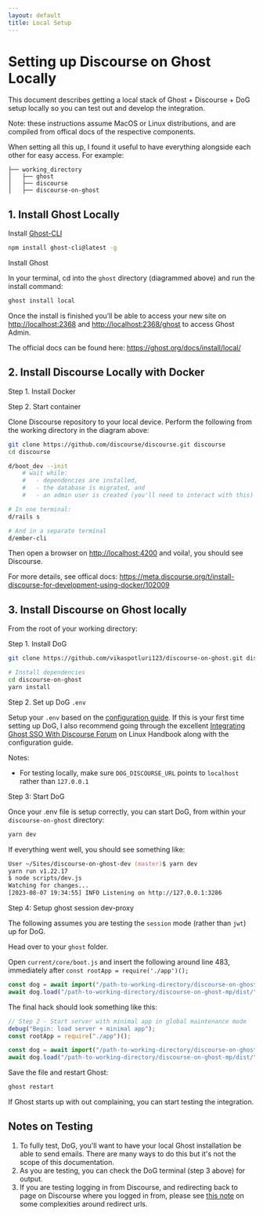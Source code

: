 ```yaml
---
layout: default
title: Local Setup
---
```


# Setting up Discourse on Ghost Locally

This document describes getting a local stack of Ghost + Discourse + DoG setup locally so you can test out and develop the integration.

Note: these instructions assume MacOS or Linux distributions, and are compiled from offical docs of the respective components.

When setting all this up, I found it useful to have everything alongside each other for easy access. For example:

```
├── working_directory
│   ├── ghost
│   ├── discourse
│   ├── discourse-on-ghost
```

## 1. Install Ghost Locally

Install [Ghost-CLI](https://ghost.org/docs/ghost-cli/)

```zsh
npm install ghost-cli@latest -g
```

Install Ghost

In your terminal, cd into the `ghost` directory (diagrammed above) and run the install command:

```zsh
ghost install local
```

Once the install is finished you’ll be able to access your new site on <http://localhost:2368> and <http://localhost:2368/ghost> to access Ghost Admin.

The official docs can be found here: <https://ghost.org/docs/install/local/>

## 2. Install Discourse Locally with Docker

Step 1. Install Docker

Step 2. Start container

Clone Discourse repository to your local device. Perform the following from the working directory in the diagram above:

```zsh
git clone https://github.com/discourse/discourse.git discourse
cd discourse

d/boot_dev --init
    # wait while:
    #   - dependencies are installed,
    #   - the database is migrated, and
    #   - an admin user is created (you'll need to interact with this)

# In one terminal:
d/rails s

# And in a separate terminal
d/ember-cli
```

Then open a browser on <http://localhost:4200> and voila!, you should see Discourse.

For more details, see offical docs: <https://meta.discourse.org/t/install-discourse-for-development-using-docker/102009>

## 3. Install Discourse on Ghost locally

From the root of your working directory:

Step 1. Install DoG

```zsh
git clone https://github.com/vikaspotluri123/discourse-on-ghost.git discourse-on-ghost

# Install dependencies
cd discourse-on-ghost
yarn install
```

Step 2. Set up DoG `.env`

Setup your `.env` based on the [configuration guide](https://github.vikaspotluri.me/discourse-on-ghost/configuration/). If this is your first time setting up DoG, I also recommend going through the excellent [Integrating Ghost SSO With Discourse Forum](https://linuxhandbook.com/ghost-sso-discourse/) on Linux Handbook along with the configuration guide.

Notes:

- For testing locally, make sure `DOG_DISCOURSE_URL` points to `localhost` rather than `127.0.0.1`

Step 3: Start DoG

Once your .env file is setup correctly, you can start DoG, from within your `discourse-on-ghost` directory:

```zsh
yarn dev
```

If everything went well, you should see something like:

```zsh
User ~/Sites/discourse-on-ghost-dev (master)$ yarn dev
yarn run v1.22.17
$ node scripts/dev.js
Watching for changes...
[2023-08-07 19:34:55] INFO Listening on http://127.0.0.1:3286
```

Step 4: Setup ghost session dev-proxy

The following assumes you are testing the `session` mode (rather than `jwt`) up for DoG.

Head over to your `ghost` folder.

Open `current/core/boot.js` and insert the following around line 483, immediately after `const rootApp = require('./app')();`

```javascript
const dog = await import("/path-to-working-directory/discourse-on-ghost-mp/dist/targets/dev-proxy.js");
await dog.load("/path-to-working-directory/discourse-on-ghost-mp/dist/", rootApp);
```

The final hack should look something like this:

```javascript
// Step 2 - Start server with minimal app in global maintenance mode
debug("Begin: load server + minimal app");
const rootApp = require("./app")();

const dog = await import("/path-to-working-directory/discourse-on-ghost-mp/dist/targets/dev-proxy.js");
await dog.load("/path-to-working-directory/discourse-on-ghost-mp/dist/", rootApp);
```

Save the file and restart Ghost:

```zsh
ghost restart
```

If Ghost starts up with out complaining, you can start testing the integration.

## Notes on Testing

1. To fully test, DoG, you'll want to have your local Ghost installation be able to send emails. There are many ways to do this but it's not the scope of this documentation.
2. As you are testing, you can check the DoG terminal (step 3 above) for output.
3. If you are testing logging in from Discourse, and redirecting back to page on Discourse where you logged in from, please see [this note](https://github.com/vikaspotluri123/discourse-on-ghost/discussions/80#discussioncomment-6726220) on some complexities around redirect urls.

